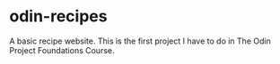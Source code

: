 # odin-recipes
A basic recipe website.
This is the first project I have to do in The Odin Project Foundations Course.
